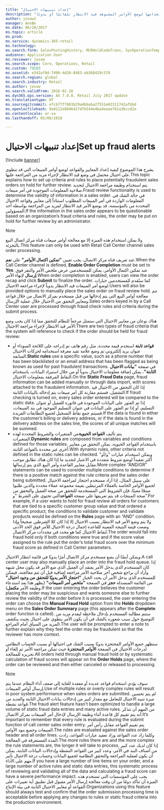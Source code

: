 ```yaml
---
title: "إعداد تنبيهات الاحتيال"
description: "يشرح هذا الموضوع كيفية إعداد قواعد لتنبيه ممثلي خدمة العملاء بمعلومات الاحتيال المحتمل عند معالجة الأوامر. يمكنك تعريف رموز محددة لاستخدامها لوضع الأوامر المشبوهة قيد الانتظار تلقائيًا أو يدويًا."
author: josaw1
manager: AnnBe
ms.date: 06/20/2017
ms.topic: article
ms.prod: 
ms.service: dynamics-365-retail
ms.technology: 
ms.search.form: SalesPostingHistory, MCRHoldCodeTrans, SysOperationTemplateForm
audience: Application User
ms.reviewer: josaw
ms.search.scope: Core, Operations, Retail
ms.custom: 79103
ms.assetid: e342af8d-7498-4d20-8483-ab368429c578
ms.search.region: global
ms.search.industry: Retail
ms.author: josaw
ms.search.validFrom: 2016-02-28
ms.dyn365.ops.version: AX 7.0.0, Retail July 2017 update
ms.translationtype: HT
ms.sourcegitcommit: efcb77ff883b29a4bbaba27551e02311742afbbd
ms.openlocfilehash: 9a9112e88464274fb544e4ba4eaae7b1a36ccd2e
ms.contentlocale: ar-sa
ms.lasthandoff: 05/08/2018

---
```


# <a name="set-up-fraud-alerts"></a><span data-ttu-id="ef4aa-104">إعداد تنبيهات الاحتيال</span><span class="sxs-lookup"><span data-stu-id="ef4aa-104">Set up fraud alerts</span></span>

[!include [banner](includes/banner.md)]

<span data-ttu-id="ef4aa-105">يشرح هذا الموضوع كيفية إعداد المعايير والقواعد لوضع أوامر المبيعات التي قد تنطوي على احتيال محتمل في وضع قيد الانتظار لإجراء مزيد من المراجعة عليها.</span><span class="sxs-lookup"><span data-stu-id="ef4aa-105">This topic explains how to set up criteria and rules to place potentially fraudulent sales orders on hold for further review.</span></span> <span data-ttu-id="ef4aa-106">يتم استخدام وظيفة مراجعة الاحتيال لتحديد صلاحية المعلومات الموجودة في أمر مبيعات.</span><span class="sxs-lookup"><span data-stu-id="ef4aa-106">Fraud review functionality is used to determine the validity of information in a sales order.</span></span> <span data-ttu-id="ef4aa-107">في حالة الشك في المعلومات الواردة في أمر المبيعات المطلوب استناداً إلى معايير وقواعد الاحتيال المحددة من بالمؤسسة، قد يوضع الأمر قيد الانتظار لمزيد من المراجعة بواسطة أحد المسؤولين.</span><span class="sxs-lookup"><span data-stu-id="ef4aa-107">If the information in the sales order appears to be questionable based on an organization’s fraud criteria and rules, the order may be put on hold for further review by an administrator.</span></span>

> [!NOTE]
> <span data-ttu-id="ef4aa-108">ولا يمكن استخدام هذه الميزة إلا مع معالجة أوامر مبيعات قناة مركز اتصال البيع بالتجزئة.</span><span class="sxs-lookup"><span data-stu-id="ef4aa-108">This feature can only be used with Retail Call Center channel sales order processing.</span></span> 

<span data-ttu-id="ef4aa-109">عند تعريف قناة مركز الاتصال، يجب تعيين **"تمكين اكتمال الأوامر"** على **نعم**.</span><span class="sxs-lookup"><span data-stu-id="ef4aa-109">When the Call Center channel is defined, **Enable Order Completion** must be set to **Yes**.</span></span> <span data-ttu-id="ef4aa-110">عند تمكين اكتمال الأوامر، يمكن للمستخدمين عرض ملخص الأمر والنقر فوق **إرسال** لإنهاء الأمر.</span><span class="sxs-lookup"><span data-stu-id="ef4aa-110">When order completion is enabled, users can view the order recap and click **Submit** to finalize the order.</span></span> <span data-ttu-id="ef4aa-111">كما ستُقدم للمستخدمين خيارات لوضع أمر المبيعات قيد الانتظار يدوياً لإجراء مراجعة الاحتيال.</span><span class="sxs-lookup"><span data-stu-id="ef4aa-111">Users will also be provided options to manually place the sales order on fraud review hold.</span></span> <span data-ttu-id="ef4aa-112">تتم معالجة أوامر البيع التي يتم إدخالها من قبل مستخدم بمركز الاتصال من خلال قواعد ومعايير التحقق من الاحتيال خلال عملية الإرسال.</span><span class="sxs-lookup"><span data-stu-id="ef4aa-112">Sales orders keyed in by a Call Center user are processed through fraud check rules and criteria during the submit process.</span></span>

<span data-ttu-id="ef4aa-113">هناك نوعان من معايير الاحتيال التي ستمثل مرجعاً للنظام للتحقق مما إذا كان يجب وضع الأمر قيد الانتظار لإجراء مراجعة الاحتيال:</span><span class="sxs-lookup"><span data-stu-id="ef4aa-113">There are two types of fraud criteria that the system will reference to check if the order should be held for fraud review:</span></span>

-   <span data-ttu-id="ef4aa-114">**قواعد ثابتة** استخدم قيمة محددة، مثل رقم هاتف تم إدراجه على اللائحة السوداء أو عنوان بريد إلكتروني تم وضع علامة تفيد معرفة استخدامه لحركات الاحتيال السابقة.</span><span class="sxs-lookup"><span data-stu-id="ef4aa-114">**Static rules** use a specific value, such as a phone number that has been blacklisted or an email address that has been flagged as being known as used for past fraudulent transactions.</span></span> <span data-ttu-id="ef4aa-115">في صفحة **"بيانات الاحتيال الثابتة"**، يمكن إضافة معلومات الاحتيال يدوياً أو من خلال استيراد البيانات، باستخدام النقاط المرفقة بمعلومات الاحتيال.</span><span class="sxs-lookup"><span data-stu-id="ef4aa-115">On the **Static Fraud Data** page, fraud information can be added manually or through data import, with scores attached to the fraudulent information.</span></span> <span data-ttu-id="ef4aa-116">إذا كان التحقق من الاحتيال قيد التشغيل، فستتم مقارنة كل أمر مبيعات يتم إدخاله بالبيانات الثابتة.</span><span class="sxs-lookup"><span data-stu-id="ef4aa-116">If fraud checking is turned on, every sales order entered will be compared to the static data.</span></span> <span data-ttu-id="ef4aa-117">إذا تم العثور على البيانات الموجودة في فاتورة للعميل أو عنوان التسليم، أو إذا تم العثور على البيانات في عنوان التسليم الموجود في بند المبيعات، فسيتم جمع نقاط التسجيل لجميع التطابقات الفريدة.</span><span class="sxs-lookup"><span data-stu-id="ef4aa-117">If the data is found in either the customer’s billing or delivery address, or if the data is found in the delivery address on the sales line, the scores of all unique matches will be summed.</span></span>  
-   <span data-ttu-id="ef4aa-118">يتم تأليف **القواعد الحيوية**من المتغيرات والشروط المحددة لهذه المتغيرات.</span><span class="sxs-lookup"><span data-stu-id="ef4aa-118">**Dynamic rules** are composed from variables and conditions defined for those variables.</span></span> <span data-ttu-id="ef4aa-119">باستخدام القواعد الحيوية، يمكن التحقق من معايير أخرى غير محددة بالقواعد الثابتة.</span><span class="sxs-lookup"><span data-stu-id="ef4aa-119">With dynamic rules, other criteria not defined in the static rules can be checked.</span></span> <span data-ttu-id="ef4aa-120">ويمكن استخدام عبارات "و/أو" أكثر تعقيداً لوضع شروط متعددة في الاعتبار لتحديد ما إذا كان هناك تطابق موجب مقابل معايير القاعدة وأمر البيع الذي يتم إرسالها.</span><span class="sxs-lookup"><span data-stu-id="ef4aa-120">More complex “AND/OR” statements can be used to consider multiple conditions to determine if there is a positive match against the rule criteria and the sales order being submitted.</span></span> <span data-ttu-id="ef4aa-121">على سبيل المثال، إذا أراد مستخدم احتجاز لمراجعة الاحتيال لجميع الأوامر الخاصة بالعملاء المرتبطين بقيمة مجموعة عملاء محددة والذين طلبوا منتجًا معينًا، فإن الشروط التي المستخدمة للتحقق من صحة العميل والتحقق من صحة المنتجات قد يتم تعريفها على صفحة **القواعد**التي تحتوي على الشرط "و".</span><span class="sxs-lookup"><span data-stu-id="ef4aa-121">For example, if a user wants to hold for fraud review all orders for customers that are tied to a specific customer group value and that ordered a specific product, the conditions to validate customer and validate products would be defined on the **Rules** page with an “AND” condition.</span></span> <span data-ttu-id="ef4aa-122">ولا يتم وضع الأمر قيد الانتظار بسبب الاحتيال إلا إذا كان كلا الشرطين صحيحاً وإذا وضعت قيمة النتيجة المعينة للقاعدة إجمال درجة الاحتيال للأمر فوق الحد الأدنى لنقاط الاحتيال كما هو محدد في محددات مركز الاتصال.</span><span class="sxs-lookup"><span data-stu-id="ef4aa-122">The order would fall into fraud hold only if both conditions were true and if the score value assigned to the rule put the order’s total fraud score over the minimum fraud score as defined in Call Center parameters.</span></span>

<span data-ttu-id="ef4aa-123">ويمكن أيضًا أن يضع مستخدم مركز الاتصال أمرًا يدويًا في قائمة انتظار الاحتيال.</span><span class="sxs-lookup"><span data-stu-id="ef4aa-123">A call center user may also manually place an order into the fraud hold queue.</span></span> <span data-ttu-id="ef4aa-124">إذا كان المستخدم الذي يدخل الأمر يعتقد أن العميل الذي ضع الأمر قد يكون محل شبهة وأراد أن يراجع شخص آخر صلاحية الأمر مراجعة إضافية قبل أن تتم معالجته، فيمكن للمستخدم الذي يدخل الأمر أن يحدد الخيار **"احتجاز الأمر يدويًا للتحقق من وجود احتيال"** من القائمة المنسدلة  **حجز** في الصفحة **"ملخص أمر المبيعات"** (يظهر هذا بعد استدعاء وظيفة الأمر **مكتمل**).</span><span class="sxs-lookup"><span data-stu-id="ef4aa-124">If the user entering the order believes the customer placing the order may be suspicious and wants someone else to further review the validity of the order before it is processed, the user entering the order can choose the **Manual Fraud Hold** option from the **Holds** dropdown menu on the **Sales Order Summary** page (this appears after the **Complete** order function is called).</span></span> <span data-ttu-id="ef4aa-125">ستتم مطالبة المستخدم بإدخال ملاحظة ليقدم مزيد من التوضيح حول سبب شعوره بالشك في أن يكون الأمر ينطوي على احتيال بحيث ينكشف المزيد من السياق أمام المراجع.</span><span class="sxs-lookup"><span data-stu-id="ef4aa-125">The user will be prompted to enter a note to further explain why they feel the order may be fraudulent so that the reviewer has more context.</span></span>

<span data-ttu-id="ef4aa-126">ستظهر جميع الأوامر المحتجزة يدويًا بسبب الشك في احتيالها أو بسبب الحساب النظامي لدرجات الاحتيال في الصفحة **الأوامر المحتجزة** حيث تمكن مراجعة الأمر ثم إلغاء أو تحريره للمعالجة.</span><span class="sxs-lookup"><span data-stu-id="ef4aa-126">All orders held through manual fraud hold or by systematic calculation of fraud scores will appear on the **Order Holds** page, where the order can be reviewed and then either canceled or released to processing.</span></span>

> [!NOTE]
> <span data-ttu-id="ef4aa-127">سوف يؤدي استخدام قواعد عديدة أو معقدة للغاية إلى ضعف أداء النظام عندما يتم إرسال أوامر المبيعات.</span><span class="sxs-lookup"><span data-stu-id="ef4aa-127">Use of multiple rules or overly complex rules will result in poor system performance when sales orders are submitted.</span></span> <span data-ttu-id="ef4aa-128">لم يتم تحسين ميزة تنبيه الاحتيال للتعامل مع مقدار كبير من إدخالات بيانات الاحتيال الثابتة والعديد من قواعد نشطة.</span><span class="sxs-lookup"><span data-stu-id="ef4aa-128">The fraud alert feature hasn't been optimized to handle a large volume of static fraud data entries and many active rules.</span></span> <span data-ttu-id="ef4aa-129">من المهم أن تتذكر أنه يتم تقييم كل قاعدة أثناء وظيفة الإرسال لإدخال أمر المبيعات بمركز الاتصال.</span><span class="sxs-lookup"><span data-stu-id="ef4aa-129">It’s important to remember that every rule is evaluated during the submit function of call center sales order entry.</span></span> <span data-ttu-id="ef4aa-130">يتم تقييم القواعد مقابل رأس أمر المبيعات وجميع بنود الأوامر.</span><span class="sxs-lookup"><span data-stu-id="ef4aa-130">The rules are evaluated against the sales order header and all order lines.</span></span> <span data-ttu-id="ef4aa-131">وكلما زاد عدد القواعد وزاد تعقيد عبارات القواعد، زادت المدة المستغرقة في المعالجة.</span><span class="sxs-lookup"><span data-stu-id="ef4aa-131">The more rules there are and the more complex the rule statements are, the longer it will take to process.</span></span> <span data-ttu-id="ef4aa-132">إذا كان لديك عدد كبير من أصناف البند في الأمر، وعدد كبير من القواعد النشطة وإدخالات البيانات الثابتة، يمكن أن يكون لعملية المراجعة والتحقق النظامية لجميع البيانات وحساب درجة الاحتيال تأثير مهم على الأداء.</span><span class="sxs-lookup"><span data-stu-id="ef4aa-132">If you have a large number of line items on your order, and a large number of active rules and static data entries, this systematic process of reviewing and validating all of the data and calculating a fraud score can have a severe performance impact.</span></span>  <span data-ttu-id="ef4aa-133">يجب على المؤسسات التي تستخدم هذه الميزة أن تتأكد دومًا من أن وقت معالجة إرسال الأمر مقبول قبل تطبيق أية تغييرات على القواعد أو معايير الاحتيال الثابتة في بيئة الإنتاج.</span><span class="sxs-lookup"><span data-stu-id="ef4aa-133">Organizations using this feature should always test and confirm that the order submission processing time is acceptable before applying any changes to rules or static fraud criteria into the production environment.</span></span>

